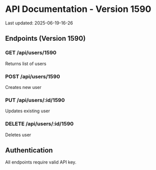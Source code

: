# API Documentation - Version 1590
Last updated: 2025-06-19-16-26

## Endpoints (Version 1590)

### GET /api/users/1590
Returns list of users

### POST /api/users/1590
Creates new user

### PUT /api/users/:id/1590
Updates existing user

### DELETE /api/users/:id/1590
Deletes user

## Authentication
All endpoints require valid API key.
